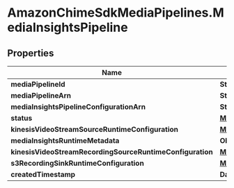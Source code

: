 # AmazonChimeSdkMediaPipelines.MediaInsightsPipeline

## Properties

Name | Type | Description | Notes
------------ | ------------- | ------------- | -------------
**mediaPipelineId** | **String** |  | [optional] 
**mediaPipelineArn** | **String** |  | [optional] 
**mediaInsightsPipelineConfigurationArn** | **String** |  | [optional] 
**status** | [**MediaPipelineStatus**](MediaPipelineStatus.md) |  | [optional] 
**kinesisVideoStreamSourceRuntimeConfiguration** | [**MediaInsightsPipelineKinesisVideoStreamSourceRuntimeConfiguration**](MediaInsightsPipelineKinesisVideoStreamSourceRuntimeConfiguration.md) |  | [optional] 
**mediaInsightsRuntimeMetadata** | **Object** |  | [optional] 
**kinesisVideoStreamRecordingSourceRuntimeConfiguration** | [**MediaInsightsPipelineKinesisVideoStreamRecordingSourceRuntimeConfiguration**](MediaInsightsPipelineKinesisVideoStreamRecordingSourceRuntimeConfiguration.md) |  | [optional] 
**s3RecordingSinkRuntimeConfiguration** | [**MediaInsightsPipelineS3RecordingSinkRuntimeConfiguration**](MediaInsightsPipelineS3RecordingSinkRuntimeConfiguration.md) |  | [optional] 
**createdTimestamp** | **Date** |  | [optional] 


